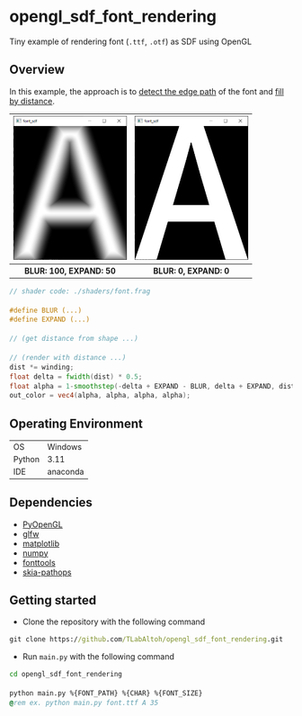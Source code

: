 # opengl_sdf_font_rendering
Tiny example of rendering font (```.ttf```, ```.otf```) as SDF using OpenGL

## Overview
In this example, the approach is to [detect the edge path](https://github.com/fonttools/fonttools/blob/main/Lib/fontTools/ttLib/removeOverlaps.py) of the font and [fill by distance](https://www.shadertoy.com/view/dls3Wr).
<table>
    <tr>
        <th scope="col">
        <img src="media/a_sdf_blur.png" height="256"></img>
        </th>
        <th scope="col">
        <img src="media/a_sdf.png" height="256"></img>
        </th>
    </tr>
    <tr>
        <th scope="col">
        BLUR: 100, EXPAND: 50
        </th>
        <th scope="col">
        BLUR: 0, EXPAND: 0
        </th>
    </tr>
</table>

```glsl
// shader code: ./shaders/font.frag

#define BLUR (...)
#define EXPAND (...)

// (get distance from shape ...)

// (render with distance ...)
dist *= winding;
float delta = fwidth(dist) * 0.5;
float alpha = 1-smoothstep(-delta + EXPAND - BLUR, delta + EXPAND, dist);
out_color = vec4(alpha, alpha, alpha, alpha);
```

## Operating Environment
|        |          |
| ------ | -------- |
| OS     | Windows  |
| Python | 3.11     |
| IDE    | anaconda |

## Dependencies
- [PyOpenGL](https://pypi.org/project/PyOpenGL/)
- [glfw](https://pypi.org/project/glfw/)
- [matplotlib](https://pypi.org/project/matplotlib/)
- [numpy](https://pypi.org/project/numpy/)
- [fonttools](https://pypi.org/project/fonttools/)
- [skia-pathops](https://pypi.org/project/skia-pathops/)

## Getting started
- Clone the repository with the following command
```cmd
git clone https://github.com/TLabAltoh/opengl_sdf_font_rendering.git
```
- Run ```main.py``` with the following command
```cmd
cd opengl_sdf_font_rendering

python main.py %{FONT_PATH} %{CHAR} %{FONT_SIZE}
@rem ex. python main.py font.ttf A 35
```
